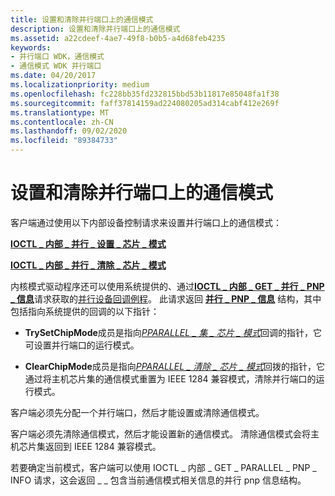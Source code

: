 ```yaml
---
title: 设置和清除并行端口上的通信模式
description: 设置和清除并行端口上的通信模式
ms.assetid: a22cdeef-4ae7-49f8-b0b5-a4d68feb4235
keywords:
- 并行端口 WDK，通信模式
- 通信模式 WDK 并行端口
ms.date: 04/20/2017
ms.localizationpriority: medium
ms.openlocfilehash: fc228bb35fd232815bbd53b11817e85048fa1f38
ms.sourcegitcommit: faff37814159ad224080205ad314cabf412e269f
ms.translationtype: MT
ms.contentlocale: zh-CN
ms.lasthandoff: 09/02/2020
ms.locfileid: "89384733"
---
```

# <a name="setting-and-clearing-the-communication-mode-on-a-parallel-port"></a>设置和清除并行端口上的通信模式





客户端通过使用以下内部设备控制请求来设置并行端口上的通信模式：

[**IOCTL \_ 内部 \_ 并行 \_ 设置 \_ 芯片 \_ 模式**](/windows-hardware/drivers/ddi/parallel/ni-parallel-ioctl_internal_parallel_set_chip_mode)

[**IOCTL \_ 内部 \_ 并行 \_ 清除 \_ 芯片 \_ 模式**](/windows-hardware/drivers/ddi/parallel/ni-parallel-ioctl_internal_parallel_clear_chip_mode)

内核模式驱动程序还可以使用系统提供的、通过[**IOCTL \_ 内部 \_ GET \_ 并行 \_ PNP \_ 信息**](/windows-hardware/drivers/ddi/parallel/ni-parallel-ioctl_internal_get_parallel_pnp_info)请求获取的[并行设备回调例程](/windows-hardware/drivers/ddi/index)。 此请求返回 [**并行 \_ PNP \_ 信息**](/windows-hardware/drivers/ddi/parallel/ns-parallel-_parallel_pnp_information) 结构，其中包括指向系统提供的回调的以下指针：

-   **TrySetChipMode**成员是指向[*PPARALLEL \_ 集 \_ 芯片 \_ 模式*](/windows-hardware/drivers/ddi/parallel/nc-parallel-pparallel_set_chip_mode)回调的指针，它可设置并行端口的运行模式。

-   **ClearChipMode**成员是指向[*PPARALLEL \_ 清除 \_ 芯片 \_ 模式*](/windows-hardware/drivers/ddi/parallel/nc-parallel-pparallel_clear_chip_mode)回拨的指针，它通过将主机芯片集的通信模式重置为 IEEE 1284 兼容模式，清除并行端口的运行模式。

客户端必须先分配一个并行端口，然后才能设置或清除通信模式。

客户端必须先清除通信模式，然后才能设置新的通信模式。 清除通信模式会将主机芯片集返回到 IEEE 1284 兼容模式。

若要确定当前模式，客户端可以使用 IOCTL \_ 内部 \_ GET \_ PARALLEL \_ PNP \_ INFO 请求，这会返回 \_ \_ 包含当前通信模式相关信息的并行 pnp 信息结构。

 


